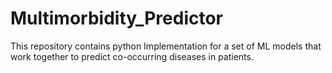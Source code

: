 # Multimorbidity_Predictor
This repository contains python Implementation for a set of ML models that work together to predict co-occurring diseases in patients.
